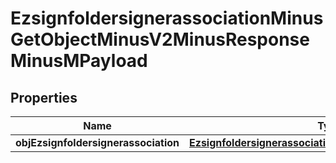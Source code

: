 
# EzsignfoldersignerassociationMinusGetObjectMinusV2MinusResponseMinusMPayload

## Properties
Name | Type | Description | Notes
------------ | ------------- | ------------- | -------------
**objEzsignfoldersignerassociation** | [**EzsignfoldersignerassociationMinusResponseCompound**](EzsignfoldersignerassociationMinusResponseCompound.md) |  | 




